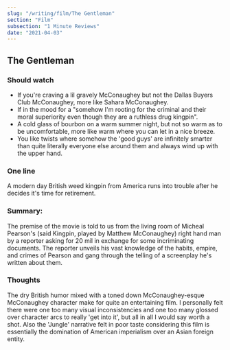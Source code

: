 ```yaml
---
slug: "/writing/film/The Gentleman"
section: "Film"
subsection: "1 Minute Reviews"
date: "2021-04-03"
---
```


## The Gentleman

### Should watch

- If you're craving a lil gravely McConaughey but not the Dallas Buyers Club McConaughey, more like Sahara McConaughey.
- If in the mood for a "somehow I'm rooting for the criminal and their moral superiority even though they are a ruthless drug kingpin".
- A cold glass of bourbon on a warm summer night, but not so warm as to be uncomfortable, more like warm where you can let in a nice breeze.
- You like twists where somehow the 'good guys' are infinitely smarter than quite literally everyone else around them and always wind up with the upper hand.

### One line

A modern day British weed kingpin from America runs into trouble after he decides it's time for retirement.

### Summary:

The premise of the movie is told to us from the living room of Micheal Pearson's (said Kingpin, played by Matthew McConaughey) right hand man by a reporter asking for 20 mil in exchange for some incriminating documents. The reporter unveils his vast knowledge of the habits, empire, and crimes of Pearson and gang through the telling of a screenplay he's written about them.

### Thoughts

The dry British humor mixed with a toned down McConaughey-esque McConaughey character make for quite an entertaining film. I personally felt there were one too many visual inconsistencies and one too many glossed over character arcs to really 'get into it', but all in all I would say worth a shot. Also the 'Jungle' narrative felt in poor taste considering this film is essentially the domination of American imperialism over an Asian foreign entity.
